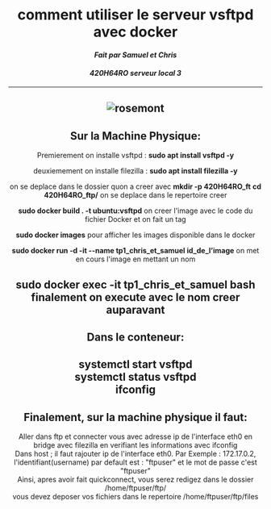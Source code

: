 <div align="center">
<h1> comment utiliser le serveur vsftpd avec docker </h1>

#### *Fait par Samuel et Chris*
#### *420H64RO serveur local 3*
---
![rosemont](https://upload.wikimedia.org/wikipedia/fr/thumb/e/e2/Logo_college_rosemont_nouveau.png/179px-Logo_college_rosemont_nouveau.png)
 ---
 ## Sur la Machine Physique:
Premierement on installe vsftpd : __sudo apt install vsftpd -y__

deuxiemement on installe filezilla : __sudo apt install filezilla -y__  

on se deplace dans le dossier quon a creer avec __mkdir -p 420H64RO_ft__
**cd 420H64RO_ftp/**  on se deplace dans le repertoire creer

**sudo docker build . -t ubuntu:vsftpd**  on creer l'image avec le code du fichier Docker et on fait un tag

**sudo docker images** pour afficher les images disponible dans le docker  

**sudo docker run -d -it --name tp1_chris_et_samuel id_de_l’image** on met en cours l'image en mettant un nom

  **sudo docker exec -it tp1_chris_et_samuel bash**  finalement on execute avec le nom creer auparavant
---
## Dans le conteneur:
**systemctl start vsftpd**  
**systemctl status vsftpd**  
**ifconfig**  
---
## Finalement, sur la machine physique il faut:
Aller dans ftp et connecter vous avec adresse ip de l'interface eth0 en bridge avec filezilla en verifiant les informations avec ifconfig  
Dans host ; il faut rajouter ip de l'interface eth0. Par Exemple : 172.17.0.2,  
l'identifiant(username) par default est : "ftpuser" et le mot de passe c'est "ftpuser"  
Ainsi, apres avoir fait quickconnect, vous serez redigez dans le dossier /home/ftpuser/ftp/  
vous devez deposer vos fichiers dans le repertoire /home/ftpuser/ftp/files  

</div>
